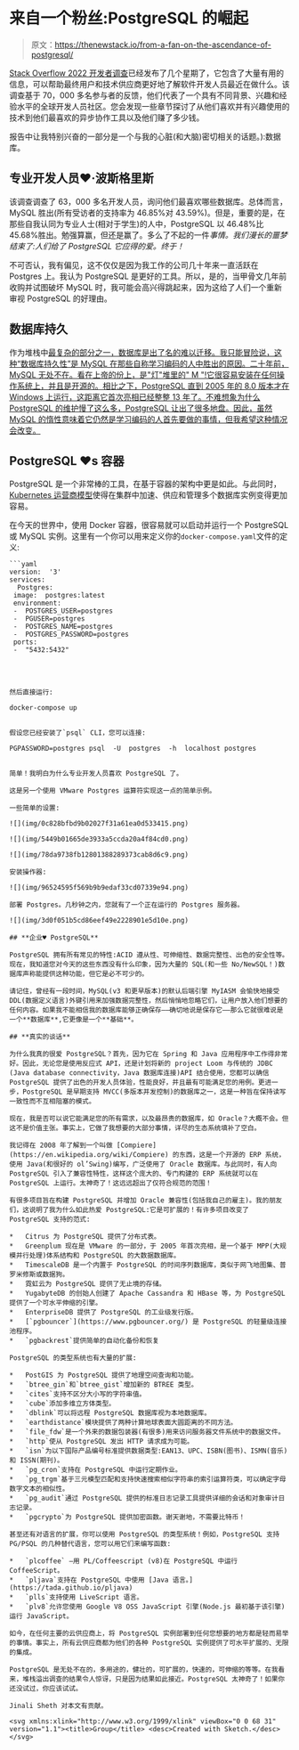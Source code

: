 # 来自一个粉丝:PostgreSQL 的崛起

> 原文：<https://thenewstack.io/from-a-fan-on-the-ascendance-of-postgresql/>

[Stack Overflow 2022 开发者调查](https://survey.stackoverflow.co/2022/#databases)已经发布了几个星期了，它包含了大量有用的信息，可以帮助最终用户和技术供应商更好地了解软件开发人员最近在做什么。该调查基于 70，000 多名参与者的反馈，他们代表了一个具有不同背景、兴趣和经验水平的全球开发人员社区。您会发现一些章节探讨了从他们喜欢并有兴趣使用的技术到他们最喜欢的异步协作工具以及他们赚了多少钱。

报告中让我特别兴奋的一部分是一个与我的心脏(和大脑)密切相关的话题。):数据库。

## **专业开发人员♥️·波斯格里斯**

该调查调查了 63，000 多名开发人员，询问他们最喜欢哪些数据库。总体而言，MySQL 胜出(所有受访者的支持率为 46.85%对 43.59%)。但是，重要的是，在那些自我认同为专业人士(相对于学生)的人中，PostgreSQL 以 46.48%比 45.68%胜出。勉强算赢，但还是赢了。多么了不起的一件*事情。我们漫长的噩梦结束了:人们给了 PostgreSQL 它应得的爱。终于！*

不可否认，我有偏见，这不仅仅是因为我工作的公司几十年来一直活跃在 Postgres 上。我认为 PostgreSQL 是更好的工具。所以，是的，当甲骨文几年前收购并试图破坏 MySQL 时，我可能会高兴得跳起来，因为这给了人们一个重新审视 PostgreSQL 的好理由。

## **数据库持久**

作为堆栈中[最复杂的部分之一，数据库是出了名的难以迁移。我只能冒险说，这种“数据库持久性”是 MySQL 在那些自称学习编码的人中胜出的原因。二十年前，MySQL 无处不在。看在上帝的份上，是"灯"堆里的" M "!它很容易安装在任何操作系统上，并且是开源的。相比之下，PostgreSQL 直到 2005 年的 8.0 版本才在 Windows 上运行，这距离它首次亮相已经整整 13 年了。不难想象为什么 PostgreSQL 的维护慢了这么多，PostgreSQL 让出了很多地盘。因此，虽然 MySQL 的惰性意味着它仍然是学习编码的人首先要做的事情，但我希望这种情况会改变。](https://tanzu.vmware.com/content/blog/moving-from-monoliths-to-microservices-don-t-forget-to-transform-the-data-layer-here-s-how)

## **PostgreSQL ♥️s 容器**

PostgreSQL 是一个非常棒的工具，在基于容器的架构中更是如此。与此同时， [Kubernetes 运营商模型](https://core.vmware.com/blog/vmware-sql-postgres-kubernetes-20-whats-new)使得在集群中加速、供应和管理多个数据库实例变得更加容易。

在今天的世界中，使用 Docker 容器，很容易就可以启动并运行一个 PostgreSQL 或 MySQL 实例。这里有一个你可以用来定义你的`docker-compose.yaml`文件的定义:

```
```yaml
version:  '3'
services:
  Postgres:
 image:  postgres:latest
 environment:
 -  POSTGRES_USER=postgres
 -  PGUSER=postgres
 -  POSTGRES_NAME=postgres
 -  POSTGRES_PASSWORD=postgres
 ports:
 -  "5432:5432"
```
​

```

然后直接运行:

```
```shell
docker-compose up
```

```

假设您已经安装了`psql` CLI，您可以连接:

```
```shell
PGPASSWORD=postgres psql  -U  postgres  -h  localhost postgres
```

```

简单！我明白为什么专业开发人员喜欢 PostgreSQL 了。

这是另一个使用 VMware Postgres 运算符实现这一点的简单示例。

一些简单的设置:

![](img/0c828bfbd9b02027f31a61ea0d533415.png)

![](img/5449b01665de3933a5ccda20a4f84cd0.png)

![](img/78da9738fb12801388289373cab8d6c9.png)

安装操作器:

![](img/96524595f569b9b9edaf33cd07339e94.png)

部署 Postgres。几秒钟之内，您就有了一个正在运行的 Postgres 服务器。

![](img/3d0f051b5cd86eef49e2228901e5d10e.png)

## **企业♥️ PostgreSQL**

PostgreSQL 拥有所有常见的特性:ACID 遵从性、可伸缩性、数据完整性、出色的安全性等。现在，我知道您对今天的这些东西没有什么印象，因为大量的 SQL(和一些 No/NewSQL！)数据库声称能提供这种功能，但它是必不可少的。

请记住，曾经有一段时间，MySQL(v3 和更早版本)的默认后端引擎 MyIASM 会愉快地接受 DDL(数据定义语言)外键引用来加强数据完整性，然后悄悄地忽略它们，让用户放入他们想要的任何内容。如果我不能相信我的数据库能够正确保存——确切地说是保存它——那么它就很难说是一个**数据库**,它更像是一个**基础**。

## **真实的谈话**

为什么我真的很爱 PostgreSQL？首先，因为它在 Spring 和 Java 应用程序中工作得非常好。因此，无论您是使用反应式 API，还是计划将新的 project Loom 与传统的 JDBC (Java database connectivity，Java 数据库连接)API 结合使用，您都可以确信 PostgreSQL 提供了出色的开发人员体验，性能良好，并且最有可能满足您的用例。更进一步，PostgreSQL 是早期支持 MVCC(多版本并发控制)的数据库之一，这是一种旨在保持读写一致性而不互相阻塞的模式。

现在，我是否可以说它能满足您的所有需求，以及最昂贵的数据库，如 Oracle？大概不会。但这不是价值主张。事实上，它做了我想要的大部分事情，详尽的生态系统填补了空白。

我记得在 2008 年了解到一个叫做 [Compiere](https://en.wikipedia.org/wiki/Compiere) 的东西，这是一个开源的 ERP 系统，使用 Java(和很好的 ol’Swing)编写，广泛使用了 Oracle 数据库。与此同时，有人向 PostgreSQL 引入了兼容性特性，这样这个庞大的、专门构建的 ERP 系统就可以在 PostgreSQL 上运行。太神奇了！这远远超出了仅符合规范的范围！

有很多项目旨在构建 PostgreSQL 并增加 Oracle 兼容性(包括我自己的雇主)。我的朋友们，这说明了我为什么如此热爱 PostgreSQL:它是可扩展的！有许多项目改变了 PostgreSQL 支持的范式:

*   Citrus 为 PostgreSQL 提供了分布式表。
*   Greenplum 现在是 VMware 的一部分，于 2005 年首次亮相，是一个基于 MPP(大规模并行处理)体系结构和 PostgreSQL 的大数据数据库。
*   TimescaleDB 是一个内置于 PostgreSQL 的时间序列数据库，类似于网飞地图集、普罗米修斯或数据狗。
*   霓虹云为 PostgreSQL 提供了无止境的存储。
*   YugabyteDB 的创始人创建了 Apache Cassandra 和 HBase 等，为 PostgreSQL 提供了一个可水平伸缩的引擎。
*   EnterpriseDB 提供了 PostgreSQL 的工业级发行版。
*   [`pgbouncer`](https://www.pgbouncer.org/) 是 PostgreSQL 的轻量级连接池程序。
*   `pgbackrest`提供简单的自动化备份和恢复

PostgreSQL 的类型系统也有大量的扩展:

*   PostGIS 为 PostgreSQL 提供了地理空间查询和功能。
*   `btree_gin`和`btree_gist`增加新的 BTREE 类型。
*   `cites`支持不区分大小写的字符串值。
*   `cube`添加多维立方体类型。
*   `dblink`可以将远程 PostgreSQL 数据库视为本地数据库。
*   `earthdistance`模块提供了两种计算地球表面大圆距离的不同方法。
*   `file_fdw`是一个外来的数据包装器(有很多)用来访问服务器文件系统中的数据文件。
*   `http`使从 PostgreSQL 发出 HTTP 请求成为可能。
*   `isn`为以下国际产品编号标准提供数据类型:EAN13、UPC、ISBN(图书)、ISMN(音乐)和 ISSN(期刊)。
*   `pg_cron`支持在 PostgreSQL 中运行定期作业。
*   `pg_trgm`基于三元模型匹配和支持快速搜索相似字符串的索引运算符类，可以确定字母数字文本的相似性。
*   `pg_audit`通过 PostgreSQL 提供的标准日志记录工具提供详细的会话和对象审计日志记录。
*   `pgcrypto`为 PostgreSQL 提供加密函数。谢天谢地，不需要比特币！

甚至还有对语言的扩展，你可以使用 PostgreSQL 的类型系统！例如，PostgreSQL 支持 PG/PSQL 的几种替代语言，您可以用它们来编写函数:

*   `plcoffee` —用 PL/Coffeescript (v8)在 PostgreSQL 中运行 CoffeeScript。
*   `pljava`支持在 PostgreSQL 中使用 [Java 语言。](https://tada.github.io/pljava)
*   `plls`支持使用 LiveScript 语言。
*   `plv8`允许您使用 Google V8 OSS JavaScript 引擎(Node.js 最初基于该引擎)运行 JavaScript。

如今，在任何主要的云供应商上，将 PostgreSQL 实例部署到任何您想要的地方都是轻而易举的事情。事实上，所有云供应商都为他们的各种 PostgreSQL 实例提供了可水平扩展的、无限的集成。

PostgreSQL 是无处不在的，多用途的，健壮的，可扩展的，快速的，可伸缩的等等。在我看来，堆栈溢出调查的结果令人惊讶，只是因为结果如此接近。PostgreSQL 太神奇了！如果你还没试过，你应该试试。

Jinali Sheth 对本文有贡献。

<svg xmlns:xlink="http://www.w3.org/1999/xlink" viewBox="0 0 68 31" version="1.1"><title>Group</title> <desc>Created with Sketch.</desc></svg>